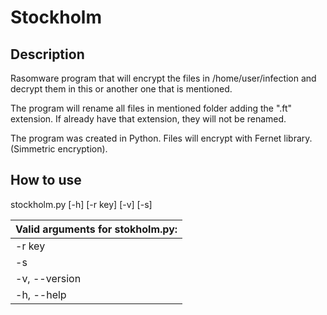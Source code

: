 # Stockholm
## Description
Rasomware program that will encrypt the files in /home/user/infection and decrypt them in this or another one that is mentioned.

The program will rename all files in mentioned folder adding the ".ft" extension. If already have that extension, they will not be renamed.

The program was created in Python. Files will encrypt with Fernet library. (Simmetric encryption).

## How to use
stockholm.py [-h] [-r key] [-v] [-s]

| Valid arguments for stokholm.py: | 
|-----------------------------------|
|   -r key    | Revert infection using the encryption key     |
|   -s    | Disable screen output      |
| -v, --version      | Show the version of the program     |
| -h, --help      | Show help message     |
